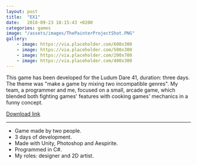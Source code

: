 ```yaml
---
layout: post
title:  "EX1"
date:   2018-09-23 18:15:43 +0200
categories: games
image: "/assets/images/ThePainterProjectShot.PNG"
gallery: 
    - image: https://via.placeholder.com/600x300
    - image: https://via.placeholder.com/500x300
    - image: https://via.placeholder.com/200x700
    - image: https://via.placeholder.com/400x300
---
```

This game has been developed for the Ludum Dare 41, duration: three days. The theme was "make a game by mixing two incompatible genres". My team, a programmer and me, focused on a small, arcade game, which blended both fighting games' features with cooking games' mechanics in a funny concept.

[Download link](https://cyberpan.itch.io/pizzabrawl)


---


- Game made by two people.
- 3 days of development.
- Made with Unity, Photoshop and Aespirite.
- Programmed in C#.
- My roles: designer and 2D artist.



